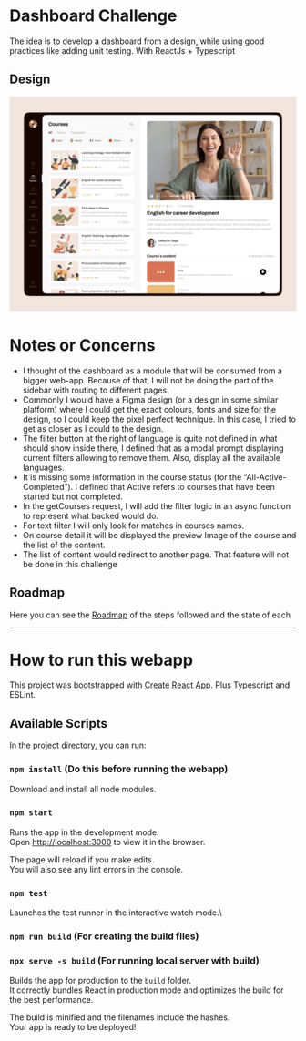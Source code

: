 # Dashboard Challenge
The idea is to develop a dashboard from a design, while using good practices like adding unit testing. With ReactJs + Typescript

## Design
![Dashboard](assets/dashboard.png)

# Notes or Concerns

- I thought of the dashboard as a module that will be consumed from a bigger web-app. Because of that, I will not be doing the part of the sidebar with routing to different pages.
- Commonly I would have a Figma design (or a design in some similar platform) where I could get the exact colours, fonts and size for the design, so I could keep the pixel perfect technique. In this case, I tried to get as closer as I could to the design.
- The filter button at the right of language is quite not defined in what should show inside there, I defined that as a modal prompt displaying current filters allowing to remove them. Also, display all the available languages.
- It is missing some information in the course status (for the “All-Active-Completed”). I defined that Active refers to courses that have been started but not completed.
- In the getCourses request, I will add the filter logic in an async function to represent what backed would do.
- For text filter I will only look for matches in courses names.
- On course detail it will be displayed the preview Image of the course and the list of the content.
- The list of content would redirect to another page. That feature will not be done in this challenge

## Roadmap 
Here you can see the [Roadmap](https://github.com/julian916/web-courses-dashboard/wiki/Roadmap) of the steps followed and the state of each

------

# How to run this webapp

This project was bootstrapped with [Create React App](https://github.com/facebook/create-react-app).
Plus Typescript and ESLint.

## Available Scripts

In the project directory, you can run:

### `npm install` (**Do this before running the webapp**)

Download and install all node modules.

### `npm start`

Runs the app in the development mode.\
Open [http://localhost:3000](http://localhost:3000) to view it in the browser.

The page will reload if you make edits.\
You will also see any lint errors in the console.

### `npm test`

Launches the test runner in the interactive watch mode.\

### `npm run build` (For creating the build files)
### `npx serve -s build` (For running local server with build)

Builds the app for production to the `build` folder.\
It correctly bundles React in production mode and optimizes the build for the best performance.

The build is minified and the filenames include the hashes.\
Your app is ready to be deployed!


